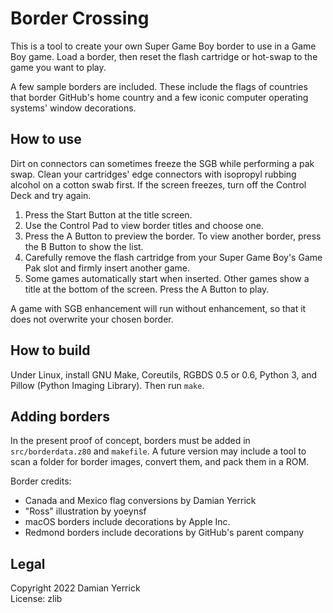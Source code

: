Border Crossing
===============

This is a tool to create your own Super Game Boy border to use in a
Game Boy game.  Load a border, then reset the flash cartridge or
hot-swap to the game you want to play.

A few sample borders are included.  These include the flags of
countries that border GitHub's home country and a few iconic computer
operating systems' window decorations.

How to use
----------

Dirt on connectors can sometimes freeze the SGB while performing a
pak swap.  Clean your cartridges' edge connectors with isopropyl
rubbing alcohol on a cotton swab first.  If the screen freezes,
turn off the Control Deck and try again.

1. Press the Start Button at the title screen.
2. Use the Control Pad to view border titles and choose one.
3. Press the A Button to preview the border.  To view another border,
   press the B Button to show the list.
4. Carefully remove the flash cartridge from your Super Game Boy's
   Game Pak slot and firmly insert another game.
5. Some games automatically start when inserted.  Other games show a
   title at the bottom of the screen.  Press the A Button to play.

A game with SGB enhancement will run without enhancement, so that it
does not overwrite your chosen border.

How to build
------------

Under Linux, install GNU Make, Coreutils, RGBDS 0.5 or 0.6, Python 3,
and Pillow (Python Imaging Library).  Then run `make`.

Adding borders
--------------

In the present proof of concept, borders must be added in
`src/borderdata.z80` and `makefile`.  A future version may include a
tool to scan a folder for border images, convert them, and pack them
in a ROM.

Border credits:

- Canada and Mexico flag conversions by Damian Yerrick
- "Ross" illustration by yoeynsf
- macOS borders include decorations by Apple Inc.
- Redmond borders include decorations by GitHub's parent company

Legal
-----

Copyright 2022 Damian Yerrick  
License: zlib
